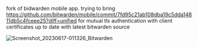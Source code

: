 fork of bidwarden mobile app.  trying to bring https://github.com/bitwarden/mobile/commit/7fd95c21ab108dba19c5dda14811db5c4fceee25?diff=unified for mutual tls authentication with client certificates up to date with latest bitwarden source

![Screenshot_20230617-011326_Bitwarden](https://github.com/ippocratis/bitwarden-mobile-mtls/assets/52239579/abd4d141-8023-424f-a9c8-6b6a3cfb52f7)
